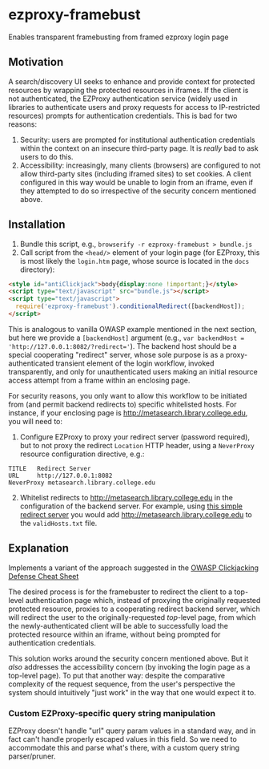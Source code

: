 # ezproxy-framebust
Enables transparent framebusting from framed ezproxy login page 

## Motivation
A search/discovery UI seeks to enhance and provide context for protected 
resources by wrapping the protected resources in iframes. If the client 
is not authenticated, the EZProxy authentication service (widely used in 
libraries to authenticate users and proxy requests for access to IP-restricted
resources) prompts for authentication credentials. This is bad for two reasons: 

1. Security: users are prompted for institutional authentication credentials 
within the context on an insecure third-party page. It is *really* bad to
ask users to do this.
2. Accessibility: increasingly, many clients (browsers) are configured to
not allow third-party sites (including iframed sites) to set cookies. A client
configured in this way would be unable to login from an iframe, even if
they attempted to do so irrespective of the security concern mentioned above.

## Installation
1. Bundle this script, e.g., `browserify -r ezproxy-framebust > bundle.js`
2. Call script from the `<head/>` element of your login page (for EZProxy, this 
is most likely the `login.htm` page, whose source is located in the `docs` 
directory):

```html
<style id="antiClickjack">body{display:none !important;}</style>
<script type="text/javascript" src="bundle.js"></script>
<script type="text/javascript">
  require('ezproxy-framebust').conditionalRedirect([backendHost]);
</script>
```

This is analogous to vanilla OWASP example mentioned in the next 
section, but here we provide a `[backendHost]` argument (e.g., `var backendHost =
'http://127.0.0.1:8082/?redirect='`).  The backend host should be a special 
cooperating "redirect" server, whose sole purpose is as a proxy-authenticated 
transient element of the login workflow, invoked transparently, and only for 
unauthenticated users making an initial resource access attempt from a frame 
within an enclosing page.

For security reasons, you only want to allow this workflow to be initiated 
from (and permit backend redirects to) specific whitelisted hosts. For instance,
if your enclosing page is http://metasearch.library.college.edu, you will need
to:

1. Configure EZProxy to proxy your redirect server (password required), but to not 
proxy the redirect `Location` HTTP header, using a `NeverProxy` resource configuration 
directive, e.g.:

```
TITLE   Redirect Server
URL     http://127.0.0.1:8082
NeverProxy metasearch.library.college.edu
```

2. Whitelist redirects to http://metasearch.library.college.edu in the configuration
of the backend server. For example, using [this simple redirect server](https://github.com/upenn-libraries/redirect-server)
you would add http://metasearch.library.college.edu to the `validHosts.txt` file.

## Explanation
Implements a variant of the approach suggested in the [OWASP 
Clickjacking Defense Cheat Sheet](https://www.owasp.org/index.php/Clickjacking_Defense_Cheat_Sheet#Best-for-now_Legacy_Browser_Frame_Breaking_Script)

The desired process is for the framebuster to redirect the client to a top-level 
authentication page which, instead of proxying the originally requested 
protected resource, proxies to a cooperating redirect backend server, 
which will redirect the user to the originally-requested *top*-level page, 
from which the newly-authenticated client will be able to successfully load 
the protected resource within an iframe, without being prompted for authentication
credentials. 

This solution works around the security concern mentioned above. But it *also*
addresses the accessibility concern (by invoking the login page as a
top-level page). To put that another way: despite the comparative complexity of 
the request sequence, from the user's perspective the system should intuitively 
"just work" in the way that one would expect it to. 

### Custom EZProxy-specific query string manipulation
EZProxy doesn't handle "url" query param values in a standard way, and in fact 
can't handle properly escaped values in this field. So we need to accommodate 
this and parse what's there, with a custom query string parser/pruner. 

